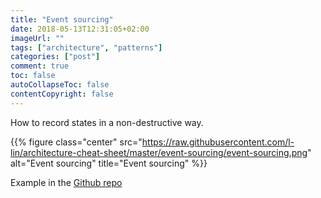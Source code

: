 ```yaml
---
title: "Event sourcing"
date: 2018-05-13T12:31:05+02:00
imageUrl: ""
tags: ["architecture", "patterns"]
categories: ["post"]
comment: true
toc: false
autoCollapseToc: false
contentCopyright: false
---
```


How to record states in a non-destructive way.

<!--more-->

{{% figure class="center" src="https://raw.githubusercontent.com/l-lin/architecture-cheat-sheet/master/event-sourcing/event-sourcing.png" alt="Event sourcing" title="Event sourcing" %}}

Example in the [Github repo](https://github.com/l-lin/architecture-cheat-sheet/tree/master/event-sourcing)

